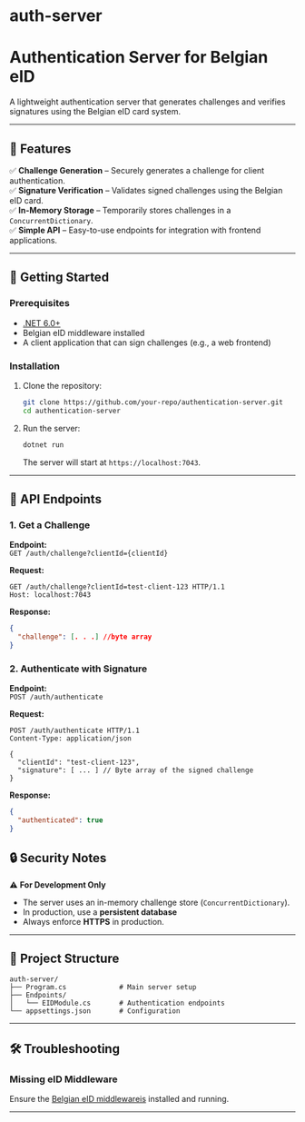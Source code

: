 # auth-server
# **Authentication Server for Belgian eID**  
A lightweight authentication server that generates challenges and verifies signatures using the Belgian eID card system.  

---

## **📌 Features**  
✅ **Challenge Generation** – Securely generates a challenge for client authentication.  
✅ **Signature Verification** – Validates signed challenges using the Belgian eID card.  
✅ **In-Memory Storage** – Temporarily stores challenges in a `ConcurrentDictionary`.  
✅ **Simple API** – Easy-to-use endpoints for integration with frontend applications.  

---

## **🚀 Getting Started**  

### **Prerequisites**  
- [.NET 6.0+](https://dotnet.microsoft.com/download)  
- Belgian eID middleware installed  
- A client application that can sign challenges (e.g., a web frontend)  

### **Installation**  
1. Clone the repository:  
   ```sh
   git clone https://github.com/your-repo/authentication-server.git
   cd authentication-server
   ```
2. Run the server:  
   ```sh
   dotnet run
   ```
   The server will start at `https://localhost:7043`.  

---

## **🔌 API Endpoints**  

### **1. Get a Challenge**  
**Endpoint:**  
`GET /auth/challenge?clientId={clientId}`  

**Request:**  
```http
GET /auth/challenge?clientId=test-client-123 HTTP/1.1
Host: localhost:7043
```  

**Response:**  
```json
{
  "challenge": [. . .] //byte array
}
```  

### **2. Authenticate with Signature**  
**Endpoint:**  
`POST /auth/authenticate`  

**Request:**  
```http
POST /auth/authenticate HTTP/1.1
Content-Type: application/json

{
  "clientId": "test-client-123",
  "signature": [ ... ] // Byte array of the signed challenge
}
```  

**Response:**  
```json
{
  "authenticated": true
}
```  




## **🔒 Security Notes**  
⚠ **For Development Only**  
- The server uses an in-memory challenge store (`ConcurrentDictionary`).  
- In production, use a **persistent database**  
- Always enforce **HTTPS** in production.  

---

## **📂 Project Structure**  
```
auth-server/
├── Program.cs             # Main server setup
├── Endpoints/
│   └── EIDModule.cs       # Authentication endpoints
└── appsettings.json       # Configuration
```

---

## **🛠 Troubleshooting**  


### **Missing eID Middleware**  
Ensure the [Belgian eID middlewareis](https://github.com/JeremyMarbaise/eid-mw.git) installed and running.  


---

